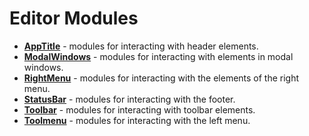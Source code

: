 # Editor Modules

-   [**AppTitle**](apptitle/README.md) - modules for interacting with header elements.
-   [**ModalWindows**](modalwindows/) - modules for interacting with elements in modal windows.
-   [**RightMenu**](rightmenu/README.md) - modules for interacting with the elements of the right menu.
-   [**StatusBar**](statusbar/README.md) - modules for interacting with the footer.
-   [**Toolbar**](toolbar/README.md) - modules for interacting with toolbar elements.
-   [**Toolmenu**](toolmenu/README.md) - modules for interacting with the left menu.
